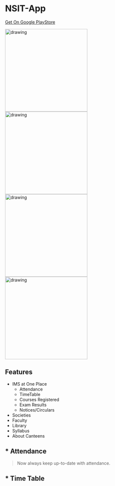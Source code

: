 # NSIT-App

[Get On Google PlayStore](https://play.google.com/store/apps/details?id=com.nsitstudentsportal.nsitapp&hl=en_IN)

<img src="https://user-images.githubusercontent.com/35829879/45178002-272a6980-b232-11e8-8255-4ddc1e8a0871.png" alt="drawing" width="270"/> <img src="https://user-images.githubusercontent.com/35829879/45178278-dbc48b00-b232-11e8-9d34-caec7e829943.png" alt="drawing" width="270"/> 
<img src="https://user-images.githubusercontent.com/35829879/45178412-3b229b00-b233-11e8-9367-c53a2afee8b5.png" alt="drawing" width="270"/> <img src="https://user-images.githubusercontent.com/35829879/45178416-3cec5e80-b233-11e8-94ee-750311e1760a.png" alt="drawing" width="270"/>

## Features

* IMS at One Place
  * Attendance
  * TimeTable
  * Courses Registered
  * Exam Results
  * Notices/Circulars
* Societies
* Faculty
* Library
* Syllabus
* About Canteens


## * Attendance
 > Now always keep up-to-date with attendance.
 
 
 
## * Time Table
 > 
